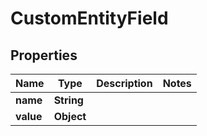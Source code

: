 

# CustomEntityField


## Properties

Name | Type | Description | Notes
------------ | ------------- | ------------- | -------------
**name** | **String** |  | 
**value** | **Object** |  | 



